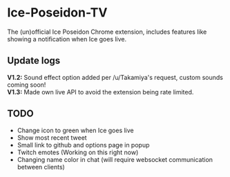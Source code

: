 # Ice-Poseidon-TV
The (un)official Ice Poseidon Chrome extension, includes features like showing a notification when Ice goes live.

## Update logs
**V1.2:** Sound effect option added per /u/Takamiya's request, custom sounds coming soon!  
**V1.3:** Made own live API to avoid the extension being rate limited.

## TODO
- Change icon to green when Ice goes live
- Show most recent tweet
- Small link to github and options page in popup
- Twitch emotes (Working on this right now)
- Changing name color in chat (will require websocket communication between clients)
